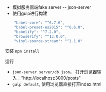 
- 模拟服务器端fake server -- json-server
- 使用gulp进行构建

```javascript
    "babel-core": "^6.7.6",
    "babel-preset-es2015": "^6.6.0",
    "babelify": "^7.2.0",
    "browserify": "^13.0.0",
    "vinyl-source-stream": "^1.1.0"
```

安装 `npm install`

运行

- `json-server server/db.json`， 打开浏览器输入："http://localhost:3000/posts"
- `gulp default`, 使用浏览器直接打开index.html


